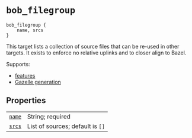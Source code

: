 # `bob_filegroup`

```bp
bob_filegroup {
    name, srcs
}

```

This target lists a collection of source files that can be re-used in other targets. It exists
to enforce no relative uplinks and to closer align to Bazel.

Supports:

- [features](../features.md)
- [Gazelle generation](../../gazelle/README.md)

## Properties

|                                                |                                  |
| ---------------------------------------------- | -------------------------------- |
| [`name`](properties/common_properties.md#name) | String; required                 |
| [`srcs`](properties/strict_properties.md)      | List of sources; default is `[]` |
